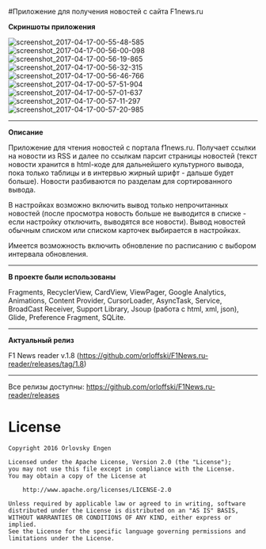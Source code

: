 #Приложение для получения новостей с сайта F1news.ru

<b>Скриншоты приложения</b>

![screenshot_2017-04-17-00-55-48-585](https://cloud.githubusercontent.com/assets/12079742/25074651/4f4178e6-2309-11e7-934d-b087a8d733aa.jpeg)
![screenshot_2017-04-17-00-56-00-098](https://cloud.githubusercontent.com/assets/12079742/25074653/4f499e7c-2309-11e7-9907-d18a842ba1b8.jpeg)
![screenshot_2017-04-17-00-56-19-865](https://cloud.githubusercontent.com/assets/12079742/25074652/4f467832-2309-11e7-88c3-e8fec3febc25.jpeg)
![screenshot_2017-04-17-00-56-32-315](https://cloud.githubusercontent.com/assets/12079742/25074654/4f4e9eb8-2309-11e7-9550-eddcd2bca6e7.jpeg)
![screenshot_2017-04-17-00-56-46-766](https://cloud.githubusercontent.com/assets/12079742/25074655/4f51f40a-2309-11e7-9017-e07c493f7e6d.jpeg)
![screenshot_2017-04-17-00-57-51-904](https://cloud.githubusercontent.com/assets/12079742/25074656/4f55a6ae-2309-11e7-9143-89357474c7b1.jpeg)
![screenshot_2017-04-17-00-57-01-637](https://cloud.githubusercontent.com/assets/12079742/25074662/6b5a1d30-2309-11e7-9d22-565b27b0c7d9.jpeg)
![screenshot_2017-04-17-00-57-11-297](https://cloud.githubusercontent.com/assets/12079742/25074663/6b5de1e0-2309-11e7-89af-8e969bd7b578.jpeg)
![screenshot_2017-04-17-00-57-20-985](https://cloud.githubusercontent.com/assets/12079742/25074664/6b613eee-2309-11e7-8cfd-eae5bc937d90.jpeg)

***
<b>Описание</b>

Приложение для чтения новостей с портала f1news.ru. Получает ссылки на новости из RSS и далее по ссылкам парсит страницы новостей (текст новости хранится в html-коде для дальнейшего культурного вывода, пока только таблицы и в интервью жирный шрифт - дальше будет больше). Новости разбиваются по разделам для сортированного вывода. 

В настройках возможно включить вывод только непрочитанных новостей (после просмотра новость больше не выводится в списке - если настройку отключить, выводятся все новости). Вывод новостей обычным списком или списком карточек выбирается в настройках.

Имеется возможность включить обновление по расписанию с выбором интервала обновления.

***
<b>В проекте были использованы</b>

Fragments, RecyclerView, CardView, ViewPager, Google Analytics, Animations, Content Provider, CursorLoader, AsyncTask, Service, BroadCast Receiver, Support Library, Jsoup (работа с html, xml, json), Glide, Preference Fragment, SQLite.

***
<b>Актуальный релиз</b>

F1 News reader v.1.8 (https://github.com/orloffski/F1News.ru-reader/releases/tag/1.8)

***
Все релизы доступны: https://github.com/orloffski/F1News.ru-reader/releases

# License
	Copyright 2016 Orlovsky Engen

	Licensed under the Apache License, Version 2.0 (the "License");
	you may not use this file except in compliance with the License.
	You may obtain a copy of the License at

		http://www.apache.org/licenses/LICENSE-2.0

	Unless required by applicable law or agreed to in writing, software
	distributed under the License is distributed on an "AS IS" BASIS,
	WITHOUT WARRANTIES OR CONDITIONS OF ANY KIND, either express or implied.
	See the License for the specific language governing permissions and
	limitations under the License.
